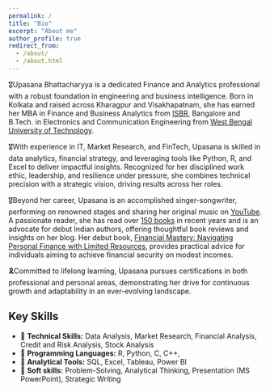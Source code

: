 ```yaml
---
permalink: /
title: "Bio"
excerpt: "About me"
author_profile: true
redirect_from: 
  - /about/
  - /about.html
---
```


🎖️Upasana Bhattacharyya is a dedicated Finance and Analytics professional with a robust foundation in engineering and business intelligence. Born in Kolkata and raised across Kharagpur and Visakhapatnam, she has earned her MBA in Finance and Business Analytics from [ISBR](https://www.isbr.in/), Bangalore and B.Tech. in Electronics and Communication Engineering from [West Bengal University of Technology](https://makautwb.ac.in/).

🎖️With experience in IT, Market Research, and FinTech, Upasana is skilled in data analytics, financial strategy, and leveraging tools like Python, R, and Excel to deliver impactful insights. Recognized for her disciplined work ethic, leadership, and resilience under pressure, she combines technical precision with a strategic vision, driving results across her roles.

🎖️Beyond her career, Upasana is an accomplished singer-songwriter, performing on renowned stages and sharing her original music on [YouTube](https://www.youtube.com/@UpasanaBhattacharyya20). A passionate reader, she has read over [150 books](https://www.goodreads.com/user/show/83048149-upasana-bhattacharyya) in recent years and is an advocate for debut Indian authors, offering thoughtful book reviews and insights on her blog. Her debut book, [Financial Mastery: Navigating Personal Finance with Limited Resources](https://notionpress.com/read/financial-mastery), provides practical advice for individuals aiming to achieve financial security on modest incomes.

🎗️Committed to lifelong learning, Upasana pursues certifications in both professional and personal areas, demonstrating her drive for continuous growth and adaptability in an ever-evolving landscape.

## Key Skills
- 📌 **Technical Skills:** Data Analysis, Market Research, Financial Analysis, Credit and Risk Analysis, Stock Analysis 
- 📌 **Programming Languages:** R, Python, C, C++,  
- 📌 **Analytical Tools:**  SQL, Excel, Tableau, Power BI  
- 📌 **Soft skills:** Problem-Solving, Analytical Thinking, Presentation (MS PowerPoint), Strategic Writing 


